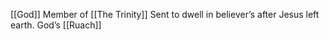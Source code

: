 [[God]]
Member of [[The Trinity]]
Sent to dwell in believer’s after Jesus left earth.
God’s [[Ruach]]